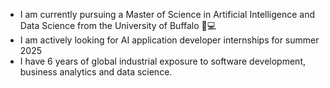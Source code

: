 - I am currently pursuing a Master of Science in Artificial Intelligence and Data Science from the University of Buffalo 📖💻
- I am actively looking for AI application developer internships for summer 2025
- I have 6 years of global industrial exposure to software development, business analytics and data science.
